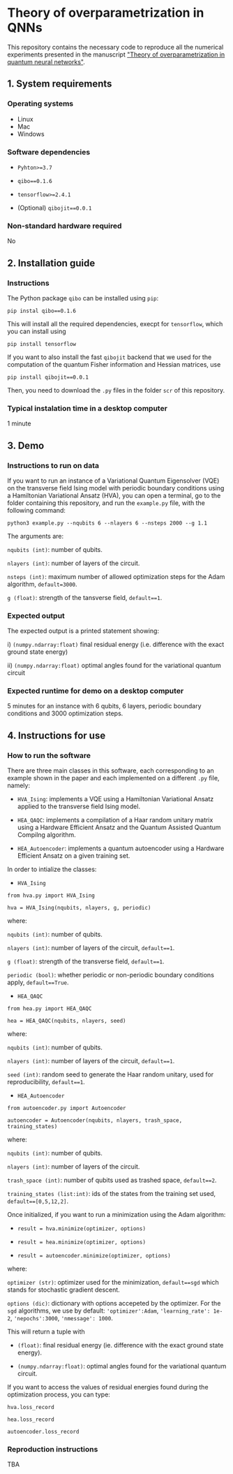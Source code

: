 # Theory of overparametrization in QNNs

This repository contains the necessary code to reproduce all the numerical experiments presented in the manuscript ["Theory of overparametrization in quantum neural networks"](https://arxiv.org/abs/2109.11676).

## 1. System requirements

### Operating systems

- Linux
- Mac
- Windows

### Software dependencies

- `Pyhton>=3.7`

- `qibo==0.1.6`

- `tensorflow>=2.4.1`

- (Optional) `qibojit==0.0.1`


### Non-standard hardware required

No

## 2. Installation guide

### Instructions

The Python package `qibo` can be installed using `pip`:

```
pip instal qibo==0.1.6
```

This will install all the required dependencies, execpt for `tensorflow`, which you can install using

```
pip install tensorflow
```

If you want to also install the fast `qibojit` backend that we used for the computation of the quantum Fisher information and Hessian matrices, use

```
pip install qibojit==0.0.1
```

Then, you need to download the `.py` files in the folder `scr` of this repository.

### Typical instalation time in a desktop computer

1 minute

## 3. Demo

### Instructions to run on data

If you want to run an instance of a Variational Quantum Eigensolver (VQE) on the transverse field Ising model with periodic boundary conditions using a Hamiltonian Variational Ansatz (HVA), you can open a terminal, go to the folder containing this repository, and run the `example.py` file, with the following command:

```
python3 example.py --nqubits 6 --nlayers 6 --nsteps 2000 --g 1.1
```

The arguments are:

`nqubits (int)`: number of qubits.

`nlayers (int)`: number of layers of the circuit.

`nsteps (int)`: maximum number of allowed optimization steps for the Adam algorithm, `default=3000`.

`g (float)`: strength of the tansverse field, `default==1`.


### Expected output

The expected output is a printed statement showing:

i) `(numpy.ndarray:float)` final residual energy (i.e. difference with the exact ground state energy)

ii) `(numpy.ndarray:float)` optimal angles found for the variational quantum circuit



### Expected runtime for demo on a desktop computer

5 minutes for an instance with 6 qubits, 6 layers, periodic boundary conditions and 3000 optimization steps.

## 4. Instructions for use

### How to run the software

There are three main classes in this software, each corresponding to an example shown in the paper and each implemented on a different `.py` file, namely:

- `HVA_Ising`: implements a VQE using a Hamiltonian Variational Ansatz applied to the transverse field Ising model.

- `HEA_QAQC`: implements a compilation of a Haar random unitary matrix using a Hardware Efficient Ansatz and the Quantum Assisted Quantum Compilng algorithm.

- `HEA_Autoencoder`: implements a quantum autoencoder using a Hardware Efficient Ansatz on a given training set.

In order to intialize the classes:

- `HVA_Ising`
```
from hva.py import HVA_Ising

hva = HVA_Ising(nqubits, nlayers, g, periodic)
```

where:

`nqubits (int)`: number of qubits.

`nlayers (int)`: number of layers of the circuit, `default==1`.

`g (float)`: strength of the transverse field, `default==1`.

`periodic (bool)`: whether periodic or non-periodic boundary conditions apply, `default==True`.

- `HEA_QAQC`
```
from hea.py import HEA_QAQC

hea = HEA_QAQC(nqubits, nlayers, seed)
```

where:

`nqubits (int)`: number of qubits.

`nlayers (int)`: number of layers of the circuit, `default==1`.

`seed (int)`: random seed to generate the Haar random unitary, used for reproducibility, `default==1`.


- `HEA_Autoencoder`

```
from autoencoder.py import Autoencoder

autoencoder = Autoencoder(nqubits, nlayers, trash_space, training_states)
```

where:

`nqubits (int)`: number of qubits.

`nlayers (int)`: number of layers of the circuit.

`trash_space (int)`: number of qubits used as trashed space, `default==2`.

`training_states (list:int)`: ids of the states from the training set used, `default==[0,5,12,2]`.


Once initialized, if you want to run a minimization using the Adam algorithm:

- `result = hva.minimize(optimizer, options)`

- `result = hea.minimize(optimizer, options)`

- `result = autoencoder.minimize(optimizer, options)`

where:

`optimizer (str)`: optimizer used for the minimization, `default==sgd` which stands for stochastic gradient descent.

`options (dic)`: dictionary with options accepeted by the optimizer. For the `sgd` algorithms, we use by default: `'optimizer':Adam`, `'learning_rate': 1e-2`, `'nepochs':3000`, `'nmessage': 1000`.


This will return a tuple with

- `(float)`: final residual energy (ie. difference with the exact ground state energy).

- `(numpy.ndarray:float)`: optimal angles found for the variational quantum circuit.

If you want to access the values of residual energies found during the optimization process, you can type:

```
hva.loss_record

hea.loss_record

autoencoder.loss_record
```


### Reproduction instructions

TBA


